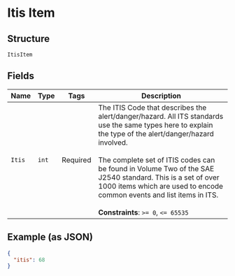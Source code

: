 
# Itis Item

## Structure

`ItisItem`

## Fields

| Name | Type | Tags | Description |
|  --- | --- | --- | --- |
| `Itis` | `int` | Required | The ITIS Code that describes the alert/danger/hazard. All ITS standards use the same types here to explain the type of the alert/danger/hazard involved.<br><br>The complete set of ITIS codes can be found in Volume Two of the SAE J2540 standard. This is a set of over 1000 items which are used to encode common events and list items in ITS.<br><br>**Constraints**: `>= 0`, `<= 65535` |

## Example (as JSON)

```json
{
  "itis": 68
}
```

